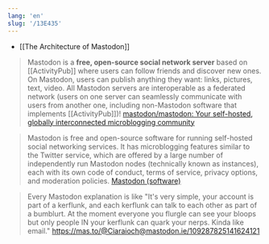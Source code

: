 ```yaml
---
lang: 'en'
slug: '/13E435'
---
```


- [[The Architecture of Mastodon]]

> Mastodon is a **free, open-source social network server** based on [[ActivityPub]] where users can follow friends and discover new ones. On Mastodon, users can publish anything they want: links, pictures, text, video. All Mastodon servers are interoperable as a federated network (users on one server can seamlessly communicate with users from another one, including non-Mastodon software that implements [[ActivityPub]])! [mastodon/mastodon: Your self-hosted, globally interconnected microblogging community](https://github.com/mastodon/mastodon)

> Mastodon is free and open-source software for running self-hosted social networking services. It has microblogging features similar to the Twitter service, which are offered by a large number of independently run Mastodon nodes (technically known as instances), each with its own code of conduct, terms of service, privacy options, and moderation policies. [Mastodon (software)](<https://en.wikipedia.org/wiki/Mastodon_(software)>)

> Every Mastodon explanation is like "It's very simple, your account is part of a kerflunk, and each kerflunk can talk to each other as part of a bumblurt. At the moment everyone you flurgle can see your bloops but only people IN your kerflunk can quark your nerps. Kinda like email." https://mas.to/@Ciaraioch@mastodon.ie/109287825141624121
